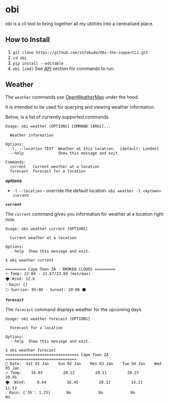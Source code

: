 # obi
obi is a cli tool to bring together all my utilities into a centralised place.


## How to Install
1. `git clone https://github.com/ssfakude/Obi-the-supperCLI.git`
2. `cd obi`
3. `pip install --editable .`
4. `obi [cmd]` See [API](#API) section for commands to run.


## Weather
The `weather` commands use [OpenWeatherMap](https://openweathermap.org/) under the hood.

It is intended to be used for querying and viewing weather information.

Below, is a list of currently supported commands.


```commandline
Usage: obi weather [OPTIONS] COMMAND [ARGS]...

  Weather information

Options:
  -l, --location TEXT  Weather at this location.  [default: London]
  --help               Show this message and exit.

Commands:
  current   Current weather at a location
  forecast  Forecast for a location
```

___options___
* `-l` `--location` - override the default location. `obi weather -l <mytown> current`


***`current`***

The `current` command gives you information for weather at a location right now.

```commandline
Usage: obi weather current [OPTIONS]

  Current weather at a location

Options:
  --help  Show this message and exit.
```

```commandline
$ obi weather current

========= Cape Town ZA - BROKEN CLOUDS =========
🔥 Temp: 22.84 - 21.67/23.89 (min/max)
🌪 Wind: 12.8
💧 Rain: {}
🌕 Sunrise: 05:08 - Sunset: 20:08 🌑
```

***`forecast`***

The `forecast` command displays weather for the upcoming days.

```commandline
Usage: obi weather forecast [OPTIONS]

  Forecast for a location

Options:
  --help  Show this message and exit.
```

```commandline
$ obi weather forecast
================================ Cape Town ZA ===============================
📅 Date:  Sat 01 Jan    Sun 02 Jan    Mon 03 Jan    Tue 04 Jan    Wed 05 Jan  
🔥 Temp:    16.93         20.12         20.11         20.23         20.91     
🌪  Wind:     8.64         16.45         20.12         14.11         11.52     
💧 Rain: {'3h': 1.25}       No            No            No            No 
```
